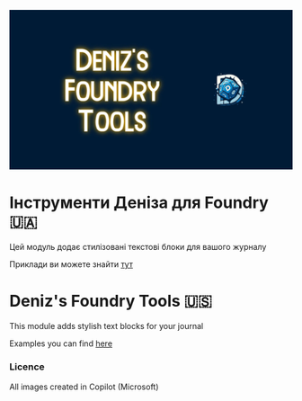 ![DFT](./images/cover.webp)
# Інструменти Деніза для Foundry 🇺🇦
Цей модуль додає стилізовані текстові блоки для вашого журналу

Приклади ви можете знайти [тут](http://localhost:4321/blog/modules/dft)

# Deniz's Foundry Tools 🇺🇸

This module adds stylish text blocks for your journal

Examples you can find [here](http://localhost:4321/blog/modules/dft/en)

### Licence

All images created in Copilot (Microsoft)